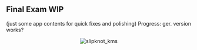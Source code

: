 ## Final Exam WIP
(just some app contents for quick fixes and polishing)
Progress: ger. version works?
<p align="center">
  <img src="https://github.com/user-attachments/assets/3df3ca07-4aea-4d36-a000-9c7a3ac0e1f6" alt="slipknot_kms" />
</p>
